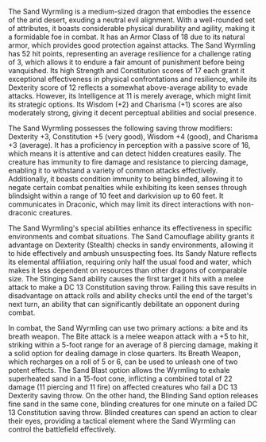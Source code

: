 The Sand Wyrmling is a medium-sized dragon that embodies the essence of the arid desert, exuding a neutral evil alignment. With a well-rounded set of attributes, it boasts considerable physical durability and agility, making it a formidable foe in combat. It has an Armor Class of 18 due to its natural armor, which provides good protection against attacks. The Sand Wyrmling has 52 hit points, representing an average resilience for a challenge rating of 3, which allows it to endure a fair amount of punishment before being vanquished. Its high Strength and Constitution scores of 17 each grant it exceptional effectiveness in physical confrontations and resilience, while its Dexterity score of 12 reflects a somewhat above-average ability to evade attacks. However, its Intelligence at 11 is merely average, which might limit its strategic options. Its Wisdom (+2) and Charisma (+1) scores are also moderately strong, giving it decent perceptual abilities and social presence. 

The Sand Wyrmling possesses the following saving throw modifiers: Dexterity +3, Constitution +5 (very good), Wisdom +4 (good), and Charisma +3 (average). It has a proficiency in perception with a passive score of 16, which means it is attentive and can detect hidden creatures easily. The creature has immunity to fire damage and resistance to piercing damage, enabling it to withstand a variety of common attacks effectively. Additionally, it boasts condition immunity to being blinded, allowing it to negate certain combat penalties while exhibiting its keen senses through blindsight within a range of 10 feet and darkvision up to 60 feet. It communicates in Draconic, which may limit its direct interactions with non-draconic creatures.

The Sand Wyrmling's special abilities enhance its effectiveness in specific environments and combat situations. The Sand Camouflage ability grants it advantage on Dexterity (Stealth) checks in sandy environments, allowing it to hide effectively and ambush unsuspecting foes. Its Sandy Nature reflects its elemental affiliation, requiring only half the usual food and water, which makes it less dependent on resources than other dragons of comparable size. The Stinging Sand ability causes the first target it hits with a melee attack to make a DC 13 Constitution saving throw. Failing this save results in disadvantage on attack rolls and ability checks until the end of the target's next turn, an ability that can significantly debilitate an opponent during combat.

In combat, the Sand Wyrmling can use two primary actions: a bite and its breath weapon. The Bite attack is a melee weapon attack with a +5 to hit, striking within a 5-foot range for an average of 8 piercing damage, making it a solid option for dealing damage in close quarters. Its Breath Weapon, which recharges on a roll of 5 or 6, can be used to unleash one of two potent effects. The Sand Blast option allows the Wyrmling to exhale superheated sand in a 15-foot cone, inflicting a combined total of 22 damage (11 piercing and 11 fire) on affected creatures who fail a DC 13 Dexterity saving throw. On the other hand, the Blinding Sand option releases fine sand in the same cone, blinding creatures for one minute on a failed DC 13 Constitution saving throw. Blinded creatures can spend an action to clear their eyes, providing a tactical element where the Sand Wyrmling can control the battlefield effectively.